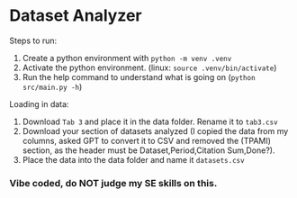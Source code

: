# Dataset Analyzer

Steps to run:
1. Create a python environment with `python -m venv .venv`
2. Activate the python environment. (linux: `source .venv/bin/activate`)
3. Run the help command to understand what is going on (`python src/main.py -h`)

Loading in data:
1. Download `Tab 3` and place it in the data folder. Rename it to `tab3.csv`
2. Download your section of datasets analyzed (I copied the data from my columns, asked GPT to convert it to CSV and removed the (TPAMI) section, as the header must be Dataset,Period,Citation Sum,Done?).
3. Place the data into the data folder and name it `datasets.csv`

### Vibe coded, do NOT judge my SE skills on this.